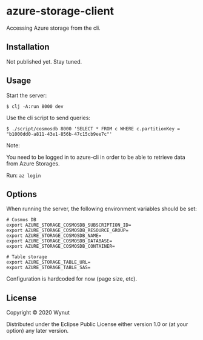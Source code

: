 # azure-storage-client

Accessing Azure storage from the cli.

## Installation

Not published yet. Stay tuned.

## Usage

Start the server:

    $ clj -A:run 8000 dev

Use the cli script to send queries:

    $ ./script/cosmosdb 8000 'SELECT * FROM c WHERE c.partitionKey = "b1000dd0-a811-43e1-856b-47c15cb9ee7c"'

Note:

You need to be logged in to azure-cli in order to be able to retrieve data from Azure Storages.

Run: 
`az login`

<!-- Run the project's tests (they'll fail until you edit them): -->

<!--     $ clj -A:test:runner -->

## Options

When running the server, the following environment variables should be set:

```
# Cosmos DB
export AZURE_STORAGE_COSMOSDB_SUBSCRIPTION_ID=
export AZURE_STORAGE_COSMOSDB_RESOURCE_GROUP=
export AZURE_STORAGE_COSMOSDB_NAME=
export AZURE_STORAGE_COSMOSDB_DATABASE=
export AZURE_STORAGE_COSMOSDB_CONTAINER=

# Table storage
export AZURE_STORAGE_TABLE_URL=
export AZURE_STORAGE_TABLE_SAS=
```

Configuration is hardcoded for now (page size, etc).

## License

Copyright © 2020 Wynut

Distributed under the Eclipse Public License either version 1.0 or (at
your option) any later version.
